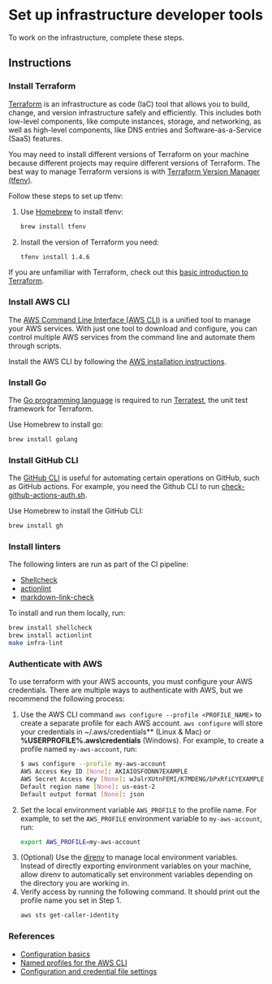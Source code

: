 # Set up infrastructure developer tools

To work on the infrastructure, complete these steps.

## Instructions

### Install Terraform

[Terraform](https://www.terraform.io/) is an infrastructure as code (IaC) tool that allows you to build, change, and version infrastructure safely and efficiently. This includes both low-level components, like compute instances, storage, and networking, as well as high-level components, like DNS entries and Software-as-a-Service (SaaS) features.

You may need to install different versions of Terraform on your machine because different projects may require different versions of Terraform. The best way to manage Terraform versions is with [Terraform Version Manager (tfenv)](https://github.com/tfutils/tfenv).

Follow these steps to set up tfenv:

1. Use [Homebrew](https://brew.sh/) to install tfenv:
    ```bash
    brew install tfenv
    ```
2. Install the version of Terraform you need:
    ```bash
    tfenv install 1.4.6
    ```

If you are unfamiliar with Terraform, check out this [basic introduction to Terraform](./intro-to-terraform.md).

### Install AWS CLI

The [AWS Command Line Interface (AWS CLI)](https://aws.amazon.com/cli/) is a unified tool to manage your AWS services. With just one tool to download and configure, you can control multiple AWS services from the command line and automate them through scripts.

Install the AWS CLI by following the [AWS installation instructions](https://docs.aws.amazon.com/cli/latest/userguide/getting-started-install.html).

### Install Go

The [Go programming language](https://go.dev/dl/) is required to run [Terratest](https://terratest.gruntwork.io/), the unit test framework for Terraform.

Use Homebrew to install go:

```bash
brew install golang
```

### Install GitHub CLI

The [GitHub CLI](https://cli.github.com/) is useful for automating certain operations on GitHub, such as GitHub actions. For example, you need the Github CLI to run [check-github-actions-auth.sh](/bin/check-github-actions-auth.sh).

Use Homebrew to install the GitHub CLI:

```bash
brew install gh
```

### Install linters

The following linters are run as part of the CI pipeline:

* [Shellcheck](https://github.com/koalaman/shellcheck)
* [actionlint](https://github.com/rhysd/actionlint)
* [markdown-link-check](https://github.com/tcort/markdown-link-check)

To install and run them locally, run:

```bash
brew install shellcheck
brew install actionlint
make infra-lint
```

### Authenticate with AWS

To use terraform with your AWS accounts, you must configure your AWS credentials. There are multiple ways to authenticate with AWS, but we recommend the following process:

1. Use the AWS CLI command `aws configure --profile <PROFILE_NAME>` to create a separate profile for each AWS account. `aws configure` will store your credentials in ~/.aws/credentials** (Linux & Mac) or **%USERPROFILE%\.aws\credentials** (Windows). For example, to create a profile named `my-aws-account`, run:
    ```bash
    $ aws configure --profile my-aws-account
    AWS Access Key ID [None]: AKIAIOSFODNN7EXAMPLE
    AWS Secret Access Key [None]: wJalrXUtnFEMI/K7MDENG/bPxRfiCYEXAMPLEKEY
    Default region name [None]: us-east-2
    Default output format [None]: json
    ```
2. Set the local environment variable `AWS_PROFILE` to the profile name. For example, to set the `AWS_PROFILE` environment variable to `my-aws-account`, run:
   ```bash
   export AWS_PROFILE=my-aws-account
   ```
3. (Optional) Use the [direnv](https://direnv.net/) to manage local environment variables. Instead of directly exporting environment variables on your machine, allow direnv to automatically set environment variables depending on the directory you are working in.
4. Verify access by running the following command. It should print out the profile name you set in Step 1.
    ```bash
    aws sts get-caller-identity
    ```

### References

- [Configuration basics][1]
- [Named profiles for the AWS CLI][2]
- [Configuration and credential file settings][3]

[1]: https://docs.aws.amazon.com/cli/latest/userguide/cli-configure-quickstart.html
[2]: https://docs.aws.amazon.com/cli/latest/userguide/cli-configure-profiles.html
[3]: https://docs.aws.amazon.com/cli/latest/userguide/cli-configure-files.html
